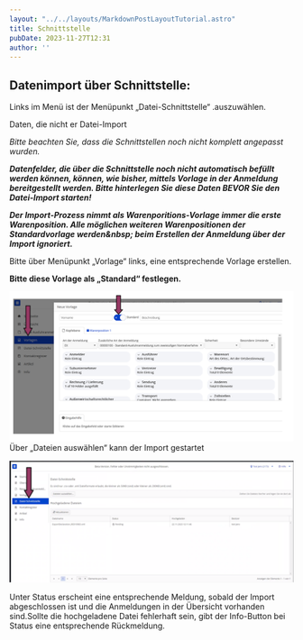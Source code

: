 ```yaml
---
layout: "../../layouts/MarkdownPostLayoutTutorial.astro"
title: Schnittstelle
pubDate: 2023-11-27T12:31
author: ''
---
```


## **Datenimport über Schnittstelle:**



Links im Menü ist der Menüpunkt „Datei-Schnittstelle“ .auszuwählen.

Daten, die nicht er Datei-Import

*Bitte beachten Sie, dass die Schnittstellen noch nicht komplett angepasst wurden.*

***Datenfelder, die über die Schnittstelle noch nicht automatisch befüllt werden können, können, wie bisher, mittels Vorlage in der Anmeldung bereitgestellt werden. Bitte hinterlegen Sie diese Daten BEVOR Sie den Datei-Import starten!***

***Der Import-Prozess nimmt als Warenporitions-Vorlage immer die erste Warenposition. Alle möglichen weiteren Warenpositionen der Standardvorlage werden&amp;nbsp; beim Erstellen der Anmeldung über der Import ignoriert.***

Bitte über Menüpunkt „Vorlage“ links, eine entsprechende Vorlage erstellen.

**Bitte diese Vorlage als „Standard“ festlegen.**

![image-d60fa7.png](../../images/tutorials/image-d60fa7.png)Über „Dateien auswählen“ kann der Import gestartet

![image-306128.png](../../images/tutorials/image-306128.png)

Unter Status erscheint eine entsprechende Meldung, sobald der Import abgeschlossen ist und die Anmeldungen in der Übersicht vorhanden sind.Sollte die hochgeladene Datei fehlerhaft sein, gibt der Info-Button bei Status eine entsprechende Rückmeldung.